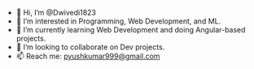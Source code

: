 - 👋 Hi, I’m @Dwivedi1823
- 👀 I’m interested in Programming, Web Development, and ML.
- 🌱 I’m currently learning Web Development and doing Angular-based projects.
- 💞️ I’m looking to collaborate on Dev projects.
- 📫 Reach me: pyushkumar999@gmail.com

<!---
Dwivedi1823/Dwivedi1823 is a ✨ special ✨ repository because its `README.md` (this file) appears on your GitHub profile.
You can click the Preview link to take a look at your changes.
--->
